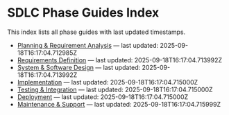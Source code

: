 # SDLC Phase Guides Index

This index lists all phase guides with last updated timestamps.

- [Planning & Requirement Analysis](planning-requirements_guide.md) — last updated: 2025-09-18T16:17:04.712985Z
- [Requirements Definition](requirements-definition_guide.md) — last updated: 2025-09-18T16:17:04.713992Z
- [System & Software Design](system-design_guide.md) — last updated: 2025-09-18T16:17:04.713992Z
- [Implementation](implementation_guide.md) — last updated: 2025-09-18T16:17:04.715000Z
- [Testing & Integration](testing-integration_guide.md) — last updated: 2025-09-18T16:17:04.715000Z
- [Deployment](deployment_guide.md) — last updated: 2025-09-18T16:17:04.715000Z
- [Maintenance & Support](maintenance-support_guide.md) — last updated: 2025-09-18T16:17:04.715999Z
